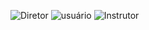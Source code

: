 ![Diretor](https://github.com/CleytonSM/Artefatos-Pro-Musculi-System/assets/122110138/27e8f22a-e2ea-40b7-a5d2-fe680f38031a)
![usuário](https://github.com/CleytonSM/Artefatos-Pro-Musculi-System/assets/122110138/012b52f9-1126-4ac6-b2ad-012f102cea1f)
![Instrutor](https://github.com/CleytonSM/Artefatos-Pro-Musculi-System/assets/122110138/f0391850-9212-4a87-925a-1915a095a92e)
